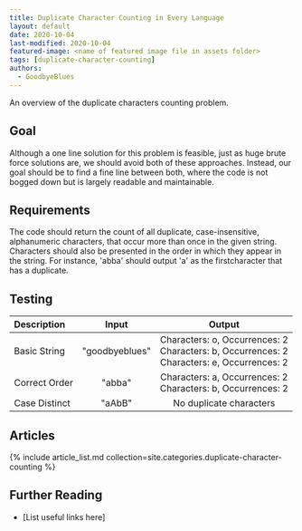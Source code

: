 ```yaml
---
title: Duplicate Character Counting in Every Language
layout: default
date: 2020-10-04
last-modified: 2020-10-04
featured-image: <name of featured image file in assets folder>
tags: [duplicate-character-counting]
authors:
  - GoodbyeBlues
---
```


An overview of the duplicate characters counting problem.

## Goal

Although a one line solution for this problem is feasible, just as huge brute force solutions are, we should avoid both of these approaches. Instead, our goal should be to find a fine line between both, where the code is not bogged down but is largely readable and maintainable.

## Requirements

The code should return the count of all duplicate, case-insensitive, alphanumeric characters, that occur more than once in the given string. Characters should also be presented in the order in which they appear in the string. For instance, 'abba' should output 'a' as the firstcharacter that has a duplicate.

## Testing

|   Description  | Input           | Output                                                                                              |
| :--------------| :-------------: | :-------------------------------------------------------------------------------------------------: |
| Basic String   | "goodbyeblues"  | Characters: o, Occurrences: 2<br />Characters: b, Occurrences: 2<br />Characters: e, Occurrences: 2 |
| Correct Order  | "abba"          | Characters: a, Occurrences: 2<br />Characters: b, Occurrences: 2                                    |
| Case Distinct  | "aAbB"          | No duplicate characters                                                                             |

## Articles

{% include article_list.md collection=site.categories.duplicate-character-counting %}

## Further Reading

- [List useful links here]
